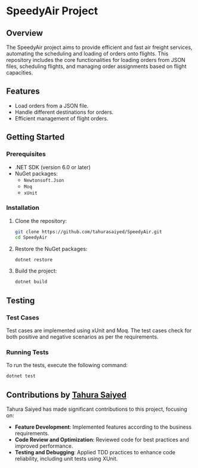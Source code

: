 # SpeedyAir Project

## Overview

The SpeedyAir project aims to provide efficient and fast air freight services, automating the scheduling and loading of orders onto flights. This repository includes the core functionalities for loading orders from JSON files, scheduling flights, and managing order assignments based on flight capacities.

## Features

- Load orders from a JSON file.
- Handle different destinations for orders.
- Efficient management of flight orders.

## Getting Started

### Prerequisites

- .NET SDK (version 6.0 or later)
- NuGet packages:
  - `Newtonsoft.Json`
  - `Moq`
  - `xUnit`

### Installation

1. Clone the repository:
   ```bash
   git clone https://github.com/tahurasaiyed/SpeedyAir.git
   cd SpeedyAir
   ```

2. Restore the NuGet packages:
    ```bash
   dotnet restore
   ```

3. Build the project:
   ```bash
   dotnet build
   ```
   
## Testing

### Test Cases
Test cases are implemented using xUnit and Moq. The test cases check for both positive and negative scenarios as per the requirements.

### Running Tests
To run the tests, execute the following command:

```bash
dotnet test
```

## Contributions by [Tahura Saiyed](https://github.com/tahura-saiyed)

Tahura Saiyed has made significant contributions to this project, focusing on:

- **Feature Development**: Implemented features according to the business requirements.
- **Code Review and Optimization**: Reviewed code for best practices and improved performance.
- **Testing and Debugging**: Applied TDD practices to enhance code reliability, including unit tests using XUnit.